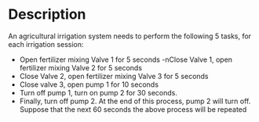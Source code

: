 # Description
An agricultural irrigation system needs to perform the following 5 tasks, for each irrigation session:
- Open fertilizer mixing Valve 1 for 5 seconds
-nClose Valve 1, open fertilizer mixing Valve 2 for 5 seconds
- Close Valve 2, open fertilizer mixing Valve 3 for 5 seconds
- Close valve 3, open pump 1 for 10 seconds
- Turn off pump 1, turn on pump 2 for 30 seconds.
- Finally, turn off pump 2.
At the end of this process, pump 2 will turn off. Suppose that the next 60 seconds the above process will be repeated
